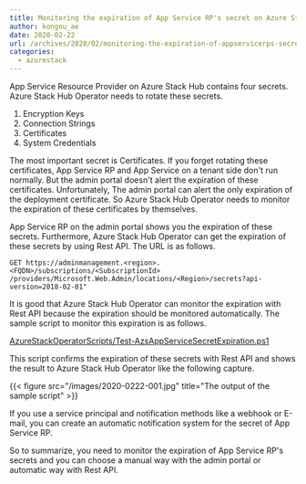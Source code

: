 ```yaml
---
title: Monitoring the expiration of App Service RP's secret on Azure Stack Hub 
author: kongou_ae
date: 2020-02-22
url: /archives/2020/02/monitoring-the-expiration-of-appservicerps-secret-on-azurestackhub 
categories:
  - azurestack
---
```


App Service Resource Provider on Azure Stack Hub contains four secrets. Azure Stack Hub Operator needs to rotate these secrets.

1. Encryption Keys
2. Connection Strings
3. Certificates
4. System Credentials

The most important secret is Certificates. If you forget rotating these certificates, App Service RP and App Service on a tenant side don't run normally. But the admin portal doesn't alert the expiration of these certificates. Unfortunately, The admin portal can alert the only expiration of the deployment certificate. So Azure Stack Hub Operator needs to monitor the expiration of these certificates by themselves. 

App Service RP on the admin portal shows you the expiration of these secrets. Furthermore, Azure Stack Hub Operator can get the expiration of these secrets by using Rest API. The URL is as follows. 

```
GET https://adminmanagement.<region>.<FQDN>/subscriptions/<SubscriptionId> /providers/Microsoft.Web.Admin/locations/<Region>/secrets?api-version=2018-02-01"
```

It is good that Azure Stack Hub Operator can monitor the expiration with Rest API because the expiration should be monitored automatically. The sample script to monitor this expiration is as follows.

[AzureStackOperatorScripts/Test-AzsAppServiceSecretExpiration.ps1](https://github.com/kongou-ae/AzureStackOperatorScripts/blob/master/Test-AzsAppServiceSecretExpiration.ps1)

This script confirms the expiration of these secrets with Rest API and shows the result to Azure Stack Hub Operator like the following capture.

{{< figure src="/images/2020-0222-001.jpg" title="The output of the sample script" >}}

If you use a service principal and notification methods like a webhook or E-mail, you can create an automatic notification system for the secret of App Service RP. 

So to summarize, you need to monitor the expiration of App Service RP's secrets and you can choose a manual way with the admin portal or automatic way with Rest API.
